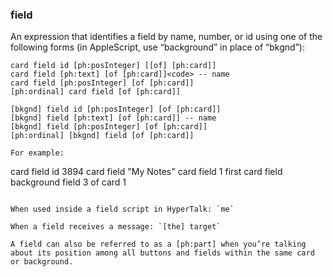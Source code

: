 ### field

An expression that identifies a field by name, number, or id using one of the following forms (in AppleScript, use “background” in place of “bkgnd”):

```
card field id [ph:posInteger] [[of] [ph:card]]
card field [ph:text] [of [ph:card]]<code> -- name
card field [ph:posInteger] [of [ph:card]]
[ph:ordinal] card field [of [ph:card]]

[bkgnd] field id [ph:posInteger] [of [ph:card]]
[bkgnd] field [ph:text] [of [ph:card]] -- name
[bkgnd] field [ph:posInteger] [of [ph:card]]
[ph:ordinal] [bkgnd] field [of [ph:card]]

For example:

```
card field id 3894
card field "My Notes"
card field 1
first card field
background field 3 of card 1
```

When used inside a field script in HyperTalk: `me`

When a field receives a message: `[the] target`

A field can also be referred to as a [ph:part] when you’re talking about its position among all buttons and fields within the same card or background.
